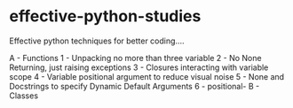 # effective-python-studies
Effective python techniques for better coding....

A - Functions
1 - Unpacking no more than three variable 
2 - No None Returning, just raising exceptions
3 - Closures interacting with variable scope
4 - Variable positional argument to reduce visual noise
5 - None and Docstrings to specify Dynamic Default Arguments
6 - positional-
B - Classes
